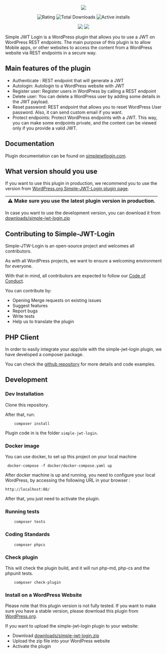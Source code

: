 <p align="center">
    <img src="https://ps.w.org/simple-jwt-login/assets/banner-772x250.png?rev=2106097">
</p>

<p align="center">

   <img src="https://img.shields.io/wordpress/plugin/stars/simple-jwt-login" alt="Rating" />
   <img src="https://img.shields.io/wordpress/plugin/dt/simple-jwt-login" alt="Total Downloads" />
   <img src="https://img.shields.io/wordpress/plugin/installs/simple-jwt-login" alt="Active installs" />
</p>
<p align="center">
    <img src="https://github.com/nicumicle/simple-jwt-login/actions/workflows/php.yml/badge.svg" />
    <img src="https://codecov.io/gh/nicumicle/simple-jwt-login/branch/master/graph/badge.svg?token=dVOwuGQoY3"/>
</p>

<p>
    Simple JWT Login is a WordPress plugin that allows you to use a JWT on WordPress REST endpoints.
    The main purpose of this plugin is to allow Mobile apps, or other websites to access the content from a WordPress website via REST endpoints in a secure way.
</p>

## Main features of the plugin

- Authenticate : REST endpoint that will generate a JWT
- Autologin: Autologin to a WordPress website with JWT
- Register user: Register users in WordPress by calling a REST endpoint
- Delete user: You can delete a WordPress user by adding some details in the JWT payload.
- Reset password: REST endpoint that allows you to reset WordPress User password. Also, it can send custom email if you want.
- Protect endpoints: Protect WordPress endpoints with a JWT. This way, you can make some endpoints private, and the content can be viewed only if you provide a valid JWT.

## Documentation

Plugin documentation can be found on [simplejwtlogin.com](https://simplejwtlogin.com).

## What version should you use

If you want to use this plugin in production, we recommend you to use the version from  [WordPress.org Simple-JWT-Login plugin page](https://wordpress.org/plugins/simple-jwt-login/).

| :warning: Make sure you use the latest plugin version in production. |
| --- |

In case you want to use the development version, you can download it from [downloads/simple-jwt-login.zip](https://github.com/nicumicle/simple-jwt-login/blob/master/download/simple-jwt-login.zip)


## Contributing to Simple-JWT-Login

Simple-JTW-Login is an open-source project and welcomes all contributors.

As with all WordPress projects, we want to ensure a welcoming environment for everyone. 

With that in mind, all contributors are expected to follow our [Code of Conduct](https://github.com/nicumicle/simple-jwt-login/blob/master/CODE_OF_CONDUCT.md).

You can contribute by: 
- Opening Merge requests on existing issues
- Suggest features
- Report bugs
- Write tests
- Help us to translate the plugin 

## PHP Client

In order to easily integrate your app/site with the simple-jwt-login plugin, we have developed a composer package.

You can check the [github repository](https://github.com/nicumicle/simple-jwt-login-client-php) for more details and code examples.

## Development


### Dev Installation

Clone this repository.

After that, run:
```
    composer install
```

Plugin code in is the folder `simple-jwt-login`.

### Docker image
You can use docker, to set up this project on your local machine

```
 docker-compose -f docker/docker-compose.yaml up
```

After docker machine is up and running, you need to configure your local WordPress, by accessing the following URL in your browser :

```
http://localhost:88/
```

After that, you just need to activate the plugin.

### Running tests

```
    composer tests
```

### Coding Standards

```
    composer phpcs
```

### Check plugin
This will check the plugin build, and it will run php-md, php-cs and the phpunit tests.

```
    composer check-plugin
```


### Install on a WordPress Website

Please note that this plugin version is not fully tested.
If you want to make sure you have a stable version, please download this plugin from [WordPress.org](https://wordpress.org/plugins/simple-jwt-login/).

If you want to upload the simple-jwt-login plugin to your website:
- Download [downloads/simple-jwt-login.zip](https://github.com/nicumicle/simple-jwt-login/blob/master/download/simple-jwt-login.zip)
- Upload the zip file into your WordPress website
- Activate the plugin



 
